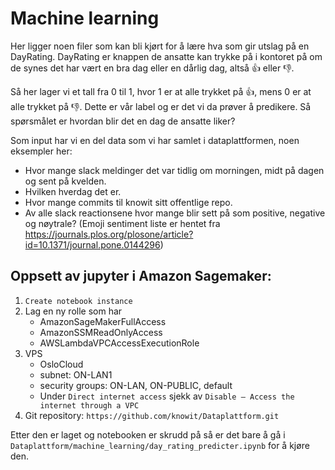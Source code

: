 # Machine learning
Her ligger noen filer som kan bli kjørt for å lære hva som gir utslag på en DayRating. 
DayRating er knappen de ansatte kan trykke på i kontoret på om de synes det har vært en bra dag
 eller en dårlig dag, altså 👍 eller 👎.

Så her lager vi et tall fra 0 til 1, hvor 1 er at alle trykket på 👍, mens 0 er at alle trykket på 👎.
Dette er vår label og er det vi da prøver å predikere. Så spørsmålet er hvordan blir det en dag
de ansatte liker? 

Som input har vi en del data som vi har samlet i dataplattformen, noen eksempler her:
 * Hvor mange slack meldinger det var tidlig om morningen, midt på dagen og sent på kvelden.
 * Hvilken hverdag det er.
 * Hvor mange commits til knowit sitt offentlige repo.
 * Av alle slack reactionsene hvor mange blir sett på som positive, negative og nøytrale?
    (Emoji sentiment liste er hentet fra 
    https://journals.plos.org/plosone/article?id=10.1371/journal.pone.0144296)
      

## Oppsett av jupyter i Amazon Sagemaker:
1. `Create notebook instance`
2. Lag en ny rolle som har
    * AmazonSageMakerFullAccess
    * AmazonSSMReadOnlyAccess
    * AWSLambdaVPCAccessExecutionRole
3. VPS
    * OsloCloud
    * subnet: ON-LAN1
    * security groups: ON-LAN, ON-PUBLIC, default
    * Under `Direct internet access` sjekk av `Disable — Access the internet through a VPC`
4. Git repository: `https://github.com/knowit/Dataplattform.git`

Etter den er laget og notebooken er skrudd på så er det bare å gå i 
`Dataplattform/machine_learning/day_rating_predicter.ipynb` for å kjøre den.